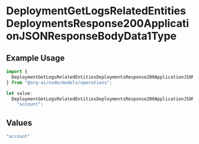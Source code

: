 # DeploymentGetLogsRelatedEntitiesDeploymentsResponse200ApplicationJSONResponseBodyData1Type

## Example Usage

```typescript
import {
  DeploymentGetLogsRelatedEntitiesDeploymentsResponse200ApplicationJSONResponseBodyData1Type,
} from "@orq-ai/node/models/operations";

let value:
  DeploymentGetLogsRelatedEntitiesDeploymentsResponse200ApplicationJSONResponseBodyData1Type =
    "account";
```

## Values

```typescript
"account"
```